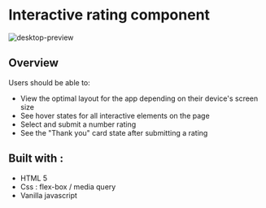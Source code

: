 # Interactive rating component
![desktop-preview](https://user-images.githubusercontent.com/75119514/166646548-684abb35-26b6-4f32-82e9-65da44b58c78.png)

## Overview

Users should be able to:

- View the optimal layout for the app depending on their device's screen size
- See hover states for all interactive elements on the page
- Select and submit a number rating
- See the "Thank you" card state after submitting a rating

## Built with :

- HTML 5
- Css : flex-box / media query
- Vanilla javascript
